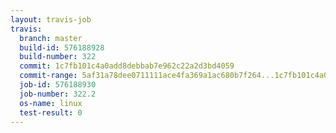 ```yaml
---
layout: travis-job
travis:
  branch: master
  build-id: 576188928
  build-number: 322
  commit: 1c7fb101c4a0add8debbab7e962c22a2d3bd4059
  commit-range: 5af31a78dee0711111ace4fa369a1ac680b7f264...1c7fb101c4a0add8debbab7e962c22a2d3bd4059
  job-id: 576188930
  job-number: 322.2
  os-name: linux
  test-result: 0
---
```

